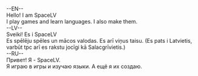 --EN--\
Hello! I am SpaceLV\
I play games and learn languages. I also make them.\
--LV--\
Sveiki! Es i SpaceLV\
Es spēlēju spēles un mācos valodas. Es arī viņus taisu. (Es pats i Latvietis, varbūt tpc arī es rakstu jocīgi kā Salacgrīvietis.)\
--RU--\
Привет! Я - SpaceLV.\
Я играю в игры и изучаю языки. А ещё я их создаю.
